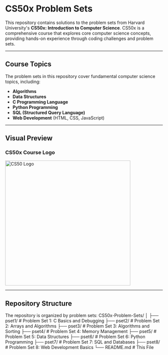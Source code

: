 # CS50x Problem Sets  

This repository contains solutions to the problem sets from Harvard University's **CS50x: Introduction to Computer Science**. CS50x is a comprehensive course that explores core computer science concepts, providing hands-on experience through coding challenges and problem sets.

---

## Course Topics  
The problem sets in this repository cover fundamental computer science topics, including:  

- **Algorithms**  
- **Data Structures**  
- **C Programming Language**  
- **Python Programming**  
- **SQL (Structured Query Language)**  
- **Web Development** (HTML, CSS, JavaScript)  

---

## Visual Preview  

### CS50x Course Logo  
<img src="https://miro.medium.com/v2/resize:fit:700/1*IYCifTCCR2ah-79u94Z3wg.png" alt="CS50 Logo" width="400"/>


---

## Repository Structure  

The repository is organized by problem sets:
CS50x-Problem-Sets/ │ ├── pset1/ # Problem Set 1: C Basics and Debugging ├── pset2/ # Problem Set 2: Arrays and Algorithms ├── pset3/ # Problem Set 3: Algorithms and Sorting ├── pset4/ # Problem Set 4: Memory Management ├── pset5/ # Problem Set 5: Data Structures ├── pset6/ # Problem Set 6: Python Programming ├── pset7/ # Problem Set 7: SQL and Databases ├── pset8/ # Problem Set 8: Web Development Basics └── README.md # This File



